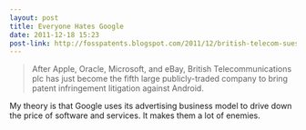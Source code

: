 ```yaml
---
layout: post
title: Everyone Hates Google
date: 2011-12-18 15:23
post-link: http://fosspatents.blogspot.com/2011/12/british-telecom-sues-google-over-six.html
---
```


> After Apple, Oracle, Microsoft, and eBay, British Telecommunications plc has just become the fifth large publicly-traded company to bring patent infringement litigation against Android.

My theory is that Google uses its advertising business model to drive down the price of software and services.  It makes them a lot of enemies.

